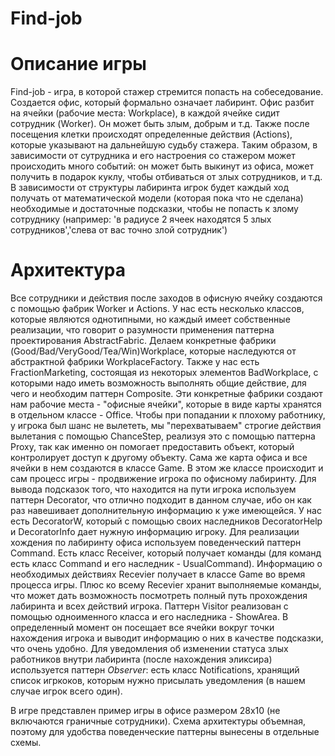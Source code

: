 # Find-job
# Описание игры
Find-job - игра, в которой стажер стремится попасть на собеседование. Создается офис, который формально означает лабиринт. Офис разбит на ячейки (рабочие места: Workplace), в каждой ячейке сидит сотрудник (Worker). Он может быть злым, добрым и т.д. Также после посещения клетки происходят определенные действия (Actions), которые указывают на дальнейшую судьбу стажера. Таким образом, в зависимости от сутрудника и его настроения со стажером может происходить много событий: он может быть выкинут из офиса, может получить в подарок куклу, чтобы отбиваться от злых сотрудников, и т.д. В зависимости от структуры лабиринта игрок будет каждый ход получать от математической модели (которая пока что не сделана) необходимые и достаточные подсказки, чтобы не попасть к злому сотруднику (например: 'в радиусе 2 ячеек находятся 5 злых сотрудников','слева от вас точно злой сотрудник')

# Архитектура
Все сотрудники и действия после заходов в офисную ячейку создаются с помощью фабрик Worker и Actions. У нас есть несколько классов, которые являются однотипными, но каждый имеет собственные реализации, что говорит о разумности применения паттерна проектирования AbstractFabric. Делаем конкретные фабрики (Good/Bad/VeryGood/Tea/Win)Workplace, которые наследуются от абстрактной фабрики WorkplaceFactory. Также у нас есть FractionMarketing, состоящая из некоторых элементов BadWorkplace, с которыми надо иметь возможность выполнять общие действие, для чего и необходим паттерн Composite. Эти конкретные фабрики создают нам рабочие места - "офисные ячейки", которые в виде карты хранятся в отдельном классе - Office. Чтобы при попадании к плохому работнику, у игрока был шанс не вылететь, мы "перехватываем" строгие действия вылетания с помощью ChanceStep, реализуя это с помощью паттерна Proxy, так как именно он помогает предоставить объект, который контролирует доступ к другому объекту. Сама же карта офиса и все ячейки в нем создаются в классе Game. В этом же классе происходит и сам процесс игры - продвижение игрока по офисному лабиринту. Для вывода подсказок того, что находится на пути игрока используем паттерн Decorator, что отлично подходит в данном случае, ибо он как раз навешивает дополнительную информацию к уже имеющейся. У нас есть DecoratorW, который с помощью своих наследников DecoratorHelp и DecoratorInfo дает нужную информацию игроку.
Для реализации хождения по лабиринту офиса используем поведенческий паттерн Command. Есть класс Receiver, который получает команды (для команд есть класс Command и его наследник - UsualCommand). Информацию о необходимых действиях Recevier получает в классе Game во время процесса игры. Плюс ко всему Recevier хранит выполняемые команды, что может дать возможность посмотреть полный путь прохождения лабиринта и всех действий игрока. Паттерн Visitor  реализован с помощью одноименного класса и его наследника - ShowArea. В определенный момент он посещает все ячейки вокруг точки нахождения игрока и выводит информацию о них в качестве подсказки, что очень удобно. Для уведомления об изменении статуса злых работников внутри лабиринта (после нахождения эликсира) используется паттерн *Observer*: есть класс Notifications, хранящий список игркоков, которым нужно присылать уведомления (в нашем случае игрок всего один).

В игре представлен пример игры в офисе размером 28х10 (не включаются граничные сотрудники).
Схема архитектуры объемная, поэтому для удобства поведенческие паттерны вынесены в отдельные схемы.
